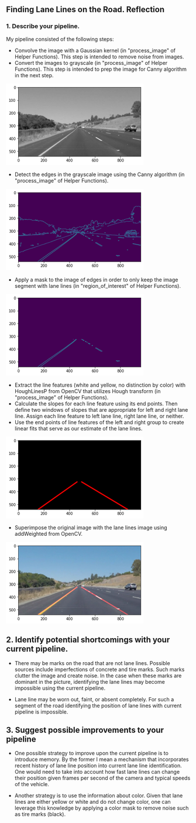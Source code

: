 ## Finding Lane Lines on the Road. Reflection

[//]: # (Image References)

[image1]: ./writeup_images/1.png
[image2]: ./writeup_images/2.png
[image3]: ./writeup_images/3.png
[image4]: ./writeup_images/4.png
[image5]: ./writeup_images/5.png

### 1. Describe your pipeline.

My pipeline consisted of the following steps:
- Convolve the image with a Gaussian kernel (in "process_image" of Helper Functions).  This step is intended to remove noise from images.
- Convert the images to grayscale (in "process_image" of Helper Functions). This step is intended to prep the image for Canny algorithm in the next step.

![alt text][image1]
- Detect the edges in the grayscale image using the Canny algorithm (in "process_image" of Helper Functions).

![alt text][image2]
- Apply a mask to the image of edges in order to only keep the image segment with lane lines (in "region_of_interest" of Helper Functions).

![alt text][image3]
- Extract the line features (white and yellow, no distinction by color) with HoughLinesP from OpenCV that utilizes Hough transform (in "process_image" of Helper Functions).
- Calculate the slopes for each line feature using its end points. Then define two windows of slopes that are appropriate for left and right lane line. Assign each line feature to left lane line, right lane line, or neither.
- Use the end points of line features of the left and right group to create linear fits that serve as our estimate of the lane lines.

![alt text][image4]
- Superimpose the original image with the lane lines image using addWeighted from OpenCV.

![alt text][image5]

## 2. Identify potential shortcomings with your current pipeline.

- There may be marks on the road that are not lane lines. Possible sources include imperfections of concrete and tire marks. Such marks clutter the image and create noise. In the case when these marks are dominant in the picture, identifying the lane lines may become impossible using the current pipeline.

- Lane line may be worn out, faint, or absent completely. For such a segment of the road identifying the position of lane lines with current pipeline is impossible.

## 3. Suggest possible improvements to your pipeline

- One possible strategy to improve upon the current pipeline is to introduce memory. By the former I mean a mechanism that incorporates recent history of lane line position into current lane line identification. One would need to take into account how fast lane lines can change their position given frames per second of the camera and typical speeds of the vehicle.

- Another strategy is to use the information about color. Given that lane lines are either yellow or white and do not change color, one can leverage this knowledge by applying a color mask to remove noise such as tire marks (black). 
